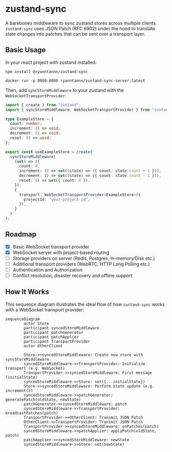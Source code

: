# zustand-sync

A barebones middleware to sync zustand stores across multiple clients.
`zustand-sync` uses JSON Patch (RFC 6902) under the hood to translate state changes into patches that can be sent over a transport layer.

## Basic Usage

In your react project with zustand installed:

```
npm install @ryanntannn/zustand-sync
```

```
docker run -p 8080:8080 ryanntannn/zustand-sync-server:latest
```

Then, add `syncStoreMiddleware` to your zustand with the `WebSocketTransportProvider`:

```typescript
import { create } from "zustand";
import { syncStoreMiddleware, WebSocketTransportProvider } from "zustand-sync";

type ExampleStore = {
  count: number;
  increment: () => void;
  decrement: () => void;
  reset: () => void;
};

export const useExampleStore = create(
  syncStoreMiddleware(
    (set) => ({
      count: 0,
      increment: () => set((state) => ({ count: state.count + 1 })),
      decrement: () => set((state) => ({ count: state.count - 1 })),
      reset: () => set({ count: 0 }),
    }),
    {
      transport: WebSocketTransportProvider<ExampleStore>({
        projectId: "your-project-id",
      }),
    }
  )
);
```

## Roadmap

- [x] Basic WebSocket transport provider
- [x] WebSocket server with project-based routing
- [ ] Storage providers on server (Redis, Postgres, In-memory/Disk etc.)
- [ ] Additional transport providers (WebRTC, HTTP Long Polling etc.)
- [ ] Authentication and Authorization
- [ ] Conflict resolution, disaster recovery and offline support

## How It Works

This sequence diagram illustrates the ideal flow of how `zustand-sync` works with a WebSocket transport provider:

```mermaid
sequenceDiagram
		actor Store
		participant syncedStoreMiddleware
		participant patchGenerator
		participant patchApplier
		participant TransportProvider
		actor OtherClient

		Store->>syncedStoreMiddleware: Create new store with syncStoreMiddleware
		syncedStoreMiddleware->>TransportProvider: Initialize transport (e.g. WebSocket)
		TransportProvider->>syncedStoreMiddleware: First message (initialState)
		syncedStoreMiddleware->>Store: set({...initialState})
		Store->>syncedStoreMiddleware: Perform state update (e.g. increment())
		syncedStoreMiddleware->>patchGenerator: generatePatch(oldState, newState)
		patchGenerator->>syncedStoreMiddleware: patch
		syncedStoreMiddleware->>TransportProvider: broadcastPatches(patch)
		TransportProvider->>OtherClient: Transmit JSON Patch
		OtherClient->>TransportProvider: Transmit JSON Patch
		TransportProvider->>syncedStoreMiddleware: onPatches(patch)
		syncedStoreMiddleware->>patchApplier: applyPatch(oldState, patch)
		patchApplier->>syncedStoreMiddleware: newState
		syncedStoreMiddleware->>Store: set(newState)
```
